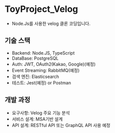 # ToyProject_Velog
 - Node.Js를 사용한 velog 클론 코딩입니다.

## 기술 스택
 - Backend: Node.JS, TypeScript
 - DataBase: PostgreSQL
 - Auth: JWT, OAuth2(Kakao, Google)(예정)
 - Event Streaming: RabbitMQ(예정)
 - 검색 엔진: Elasticsearch
 - 테스트: Jest(예정) or Postman

## 개발 과정
 - 요구사항: Velog 주요 기능 분석
 - 서비스 설계: MSA기반 설계
 - API 설계: RESTful API 또는 GraphQL API 사용 예정
